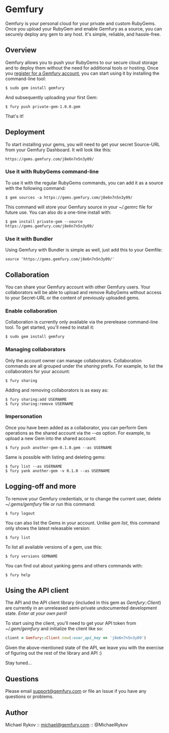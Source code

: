 Gemfury
=======

Gemfury is your personal cloud for your private and custom RubyGems.
Once you upload your RubyGem and enable Gemfury as a source, you can
securely deploy any gem to any host. It's simple, reliable, and
hassle-free.

Overview
--------

Gemfury allows you to push your RubyGems to our secure cloud storage
and to deploy them without the need for additional tools or hosting.
Once you [register for a Gemfury account][0], you can start using it by
installing the command-line tool:

    $ sudo gem install gemfury

And subsequently uploading your first Gem:

    $ fury push private-gem-1.0.0.gem

That's it!

Deployment
----------

To start installing your gems, you will need to get your secret
Source-URL from your Gemfury Dashboard.  It will look like this:

    https://gems.gemfury.com/j8e6n7n5n3y09/

### Use it with RubyGems command-line

To use it with the regular RubyGems commands, you can add it as a source
with the following command:

    $ gem sources -a https://gems.gemfury.com/j8e6n7n5n3y09/

This command will store your Gemfury source in your _~/.gemrc_ file
for future use.  You can also do a one-time install with:

    $ gem install private-gem --source https://gems.gemfury.com/j8e6n7n5n3y09/

### Use it with Bundler

Using Gemfury with Bundler is simple as well, just add this to your
Gemfile:

    source 'https://gems.gemfury.com/j8e6n7n5n3y09/'

Collaboration
-------------

You can share your Gemfury account with other Gemfury users.  Your
collaborators will be able to upload and remove RubyGems without
access to your Secret-URL or the content of previously uploaded gems.

### Enable collaboration

Collaboration is currently only available via the prerelease
command-line tool.  To get started, you'll need to install it:

    $ sudo gem install gemfury

### Managing collaborators

Only the account owner can manage collaborators.  Collaboration commands
are all grouped under the _sharing_ prefix.  For example, to list the
collaborators for your account:

    $ fury sharing

Adding and removing collaborators is as easy as:

    $ fury sharing:add USERNAME
    $ fury sharing:remove USERNAME

### Impersonation

Once you have been added as a collaborator, you can perform Gem
operations as the shared account via the _--as_ option.  For example,
to upload a new Gem into the shared account:

    $ fury push another-gem-0.1.0.gem --as USERNAME

Same is possible with listing and deleting gems:

    $ fury list --as USERNAME
    $ fury yank another-gem -v 0.1.0 --as USERNAME


Logging-off and more
--------------------

To remove your Gemfury credentials, or to change the current user,
delete _~/.gems/gemfury_ file or run this command:

    $ fury logout

You can also list the Gems in your account.  Unlike _gem list_, this
command only shows the latest releasable version:

    $ fury list

To list all available versions of a gem, use this:

    $ fury versions GEMNAME

You can find out about yanking gems and others commands with:

    $ fury help


Using the API client
--------------------

The API and the API client library (included in this gem as
_Gemfury::Client_) are currently in an unreleased semi-private
undocumented development state.  *Enter at your own peril!*

To start using the client, you'll need to get your API token from
_~/.gem/gemfury_ and initialize the client like so:

``` ruby
client = Gemfury::Client.new(:user_api_key => 'j8e6n7n5n3y09')
```

Given the above-mentioned state of the API, we leave you with the
exercise of figuring out the rest of the library and API :)

Stay tuned...


Questions
---------

Please email support@gemfury.com or file an Issue if you have any
questions or problems.


Author
------

Michael Rykov :: michael@gemfury.com :: @MichaelRykov

[0]: http://www.gemfury.com/signup